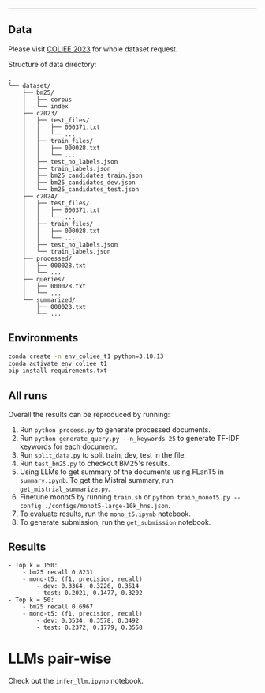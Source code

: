 
---

## Data
Please visit [COLIEE 2023](https://sites.ualberta.ca/~rabelo/COLIEE2024/) for whole dataset request.

Structure of data directory:
```
.
└── dataset/
    ├── bm25/
    │   ├── corpus
    │   └── index
    ├── c2023/
    │   ├── test_files/
    │   │   ├── 000371.txt
    │   │   └── ...
    │   ├── train_files/
    │   │   ├── 000028.txt
    │   │   └── ...
    │   ├── test_no_labels.json
    │   ├── train_labels.json
    │   ├── bm25_candidates_train.json
    │   ├── bm25_candidates_dev.json
    │   └── bm25_candidates_test.json
    ├── c2024/
    │   ├── test_files/
    │   │   ├── 000371.txt
    │   │   └── ...
    │   ├── train_files/
    │   │   ├── 000028.txt
    │   │   └── ...
    │   ├── test_no_labels.json
    │   └── train_labels.json
    ├── processed/
    │   ├── 000028.txt
    │   └── ...
    ├── queries/
    │   ├── 000028.txt
    │   └── ...
    └── summarized/
        ├── 000028.txt
        └── ...
```

## Environments
```bash
conda create -n env_coliee_t1 python=3.10.13
conda activate env_coliee_t1
pip install requirements.txt
```

## All runs
Overall the results can be reproduced by running:
1. Run `python process.py` to generate processed documents.
2. Run `python generate_query.py --n_keywords 25` to generate TF-IDF keywords for each document.
3. Run `split_data.py` to split train, dev, test in the file.
4. Run `test_bm25.py` to checkout BM25's results.
5. Using LLMs to get summary of the documents using FLanT5 in `summary.ipynb`. To get the Mistral summary, run `get_mistrial_summarize.py`.
6. Finetune  monot5 by running `train.sh` or `python train_monot5.py --config ./configs/monot5-large-10k_hns.json`.
7. To evaluate results, run the `mono_t5.ipynb` notebook.
8. To generate submission, run the `get_submission` notebook.

## Results
```
- Top k = 150:
    - bm25 recall 0.8231
    - mono-t5: (f1, precision, recall)
        - dev: 0.3364, 0.3226, 0.3514
        - test: 0.2021, 0.1477, 0.3202
- Top k = 50:
    - bm25 recall 0.6967
    - mono-t5: (f1, precision, recall)
        - dev: 0.3534, 0.3578, 0.3492
        - test: 0.2372, 0.1779, 0.3558
```
# LLMs pair-wise
Check out the `infer_llm.ipynb` notebook.
